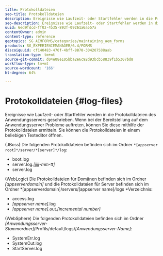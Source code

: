 ```yaml
---
title: Protokolldateien
seo-title: Protokolldateien
description: Ereignisse wie Laufzeit- oder Startfehler werden in die Protokolldateien des Anwendungsservers geschrieben, die mithilfe eines Texteditors geöffnet werden können.
seo-description: Ereignisse wie Laufzeit- oder Startfehler werden in die Protokolldateien des Anwendungsservers geschrieben, die mithilfe eines Texteditors geöffnet werden können.
uuid: 6ed9fdcd-ff02-4b35-893f-09261a6a557a
contentOwner: admin
content-type: reference
geptopics: SG_AEMFORMS/categories/maintaining_aem_forms
products: SG_EXPERIENCEMANAGER/6.4/FORMS
discoiquuid: cf140483-470f-4bff-8870-304207508aab
translation-type: tm+mt
source-git-commit: d04e08e105bba2e6c92d93bcb58839f1b5307bd8
workflow-type: tm+mt
source-wordcount: '166'
ht-degree: 64%

---
```



# Protokolldateien {#log-files}

Ereignisse wie Laufzeit- oder Startfehler werden in die Protokolldateien des Anwendungsservers geschrieben. Wenn bei der Bereitstellung auf dem Anwendungsserver Probleme auftreten, können Sie diese mithilfe der Protokolldateien ermitteln. Sie können die Protokolldateien in einem beliebigen Texteditor öffnen.

(JBoss) Die folgenden Protokolldateien befinden sich im Ordner `*[appserver root]*/server/*[server]*/log`:

* boot.log
* server.log.*[jjjj-mm-tt]*
* server.log

(WebLogic) Die Protokolldateien für Domänen befinden sich im Ordner *[appserverdomain]* und die Protokolldateien für Server befinden sich im Ordner *[appserverdomain]/servers/[appserver name]/logs *Verzeichnis:

* access.log
* *[appserver name]*.log
* *[appserver name]*.out.*[incremental number]*

(WebSphere) Die folgenden Protokolldateien befinden sich im Ordner *[Anwendungsserver-Stammordner]*/Profils/default/logs/*[Anwendungsserver-Name]*:

* SystemErr.log
* SystemOut.log
* StartServer.log

